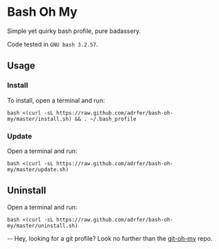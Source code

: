 # Bash Oh My
Simple yet quirky bash profile, pure badassery.

Code tested in `GNU bash 3.2.57`.

## Usage

### Install

To install, open a terminal and run:

    bash <(curl -sL https://raw.github.com/adrfer/bash-oh-my/master/install.sh) && . ~/.bash_profile

### Update

Open a terminal and run:

    bash <(curl -sL https://raw.github.com/adrfer/bash-oh-my/master/update.sh)

## Uninstall

Open a terminal and run:

    bash <(curl -sL https://raw.github.com/adrfer/bash-oh-my/master/uninstall.sh)

--
Hey, looking for a git profile? Look no further than the [git-oh-my](https://github.com/adrfer/git-oh-my) repo.
